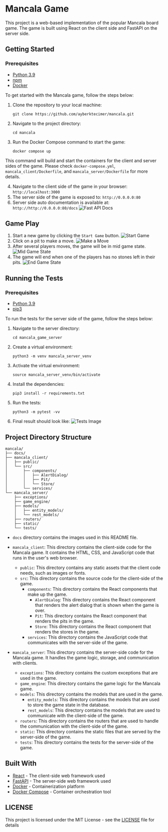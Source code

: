 # Mancala Game

This project is a web-based implementation of the popular Mancala board game. The game is built using React on the client side and FastAPI on the server side.

## Getting Started
### Prerequisites
- [Python 3.9](https://www.python.org/downloads/)
- [npm](https://docs.npmjs.com/downloading-and-installing-node-js-and-npm)
- [Docker](https://docs.docker.com/get-docker/)

To get started with the Mancala game, follow the steps below:

1. Clone the repository to your local machine:
    
    ```
    git clone https://github.com/ayberktecimer/mancala.git
    ```
2. Navigate to the project directory:
    
    ```
    cd mancala
   ```
3. Run the Docker Compose command to start the game:
    ```
   docker compose up
   ```
This command will build and start the containers for the client and server sides of the game.
Please check `docker-compose.yml`, `mancala_client/Dockerfile`, and `mancala_server/Dockerfile` for more details.

4. Navigate to the client side of the game in your browser:
        ```
        http://localhost:3000
        ```
5. The server side of the game is exposed to:
        ```
            http://0.0.0.0:80
        ```
6. Server side auto documentation is available at:
        ```
            http://http://0.0.0.0:80/docs
        ```
![Fast API Docs](./docs/fast_api_docs.png)
## Game Play
1. Start a new game by clicking the `Start Game` button.
![Start Game](./docs/start_game.png)
2. Click on a pit to make a move.
![Make a Move](./docs/init_game_state.png)
3. After several players moves, the game will be in mid game state.
![Mid Game State](./docs/mid_game_state.png)
4. The game will end when one of the players has no stones left in their pits.
![End Game State](./docs/end_game_state.png)
## Running the Tests

### Prerequisites
- [Python 3.9](https://www.python.org/downloads/)
- [pip3](https://pip.pypa.io/en/stable/installation/)

To run the tests for the server side of the game, follow the steps below:

1. Navigate to the server directory:
    
    ```
    cd mancala_game_server
   ```
2. Create a virtual environment:
    
    ```
    python3 -m venv mancala_server_venv
   ```

3. Activate the virtual environment:
    
    ```
    source mancala_server_venv/bin/activate
   ```
4. Install the dependencies:
    
    ```
    pip3 install -r requirements.txt
   ```
5. Run the tests:
    
    ```
    python3 -m pytest -vv
   ```
6. Final result should look like:
![Tests Image](./docs/tests.png)
## Project Directory Structure

```
mancala/
├── docs/
├── mancala_client/
│   ├── public/
│   └── src/
│       ├── components/
│       │   ├── AlertDialog/
│       │   ├── Pit/
│       │   └── Store/
│       └── services/
└── mancala_server/
    ├── exceptions/
    ├── game_engine/
    ├── models/
    │   ├── entity_models/
    │   └── rest_models/
    ├── routers/
    ├── static/
    └── tests/
```
- `docs` directory contains the images used in this README file.
- `mancala_client`: This directory contains the client-side code for the Mancala game. It contains the HTML, CSS, and JavaScript code that runs in the user's web browser.

  - `public`: This directory contains any static assets that the client code needs, such as images or fonts.
  - `src`: This directory contains the source code for the client-side of the game.
    - `components`: This directory contains the React components that make up the game.
      - `AlertDialog`: This directory contains the React component that renders the alert dialog that is shown when the game is over.
      - `Pit`: This directory contains the React component that renders the pits in the game.
      - `Store`: This directory contains the React component that renders the stores in the game.
    - `services`: This directory contains the JavaScript code that communicates with the server-side of the game.
- `mancala_server`: This directory contains the server-side code for the Mancala game. It handles the game logic, storage, and communication with clients.
  - `exceptions`: This directory contains the custom exceptions that are used in the game.
  - `game_engine`: This directory contains the game logic for the Mancala game.
  - `models`: This directory contains the models that are used in the game.
    - `entity_models`: This directory contains the models that are used to store the game state in the database.
    - `rest_models`: This directory contains the models that are used to communicate with the client-side of the game.
  - `routers`: This directory contains the routers that are used to handle the communication with the client-side of the game.
  - `static`: This directory contains the static files that are served by the server-side of the game.
  - `tests`: This directory contains the tests for the server-side of the game.

## Built With

* [React](https://reactjs.org/) - The client-side web framework used
* [FastAPI](https://fastapi.tiangolo.com/) - The server-side web framework used
* [Docker](https://www.docker.com/) - Containerization platform
* [Docker Compose](https://docs.docker.com/compose/) - Container orchestration tool


## LICENSE
This project is licensed under the MIT License - see the [LICENSE](LICENSE) file for details